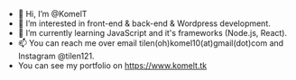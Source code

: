 - 👋 Hi, I’m @KomelT
- 👀 I’m interested in front-end & back-end & Wordpress development.
- 🌱 I’m currently learning JavaScript and it's frameworks (Node.js, React).
- 📫 You can reach me over email tilen(oh)komel10(at)gmail(dot)com and Instagram @tilen121.
- You can see my portfolio on https://www.komelt.tk
